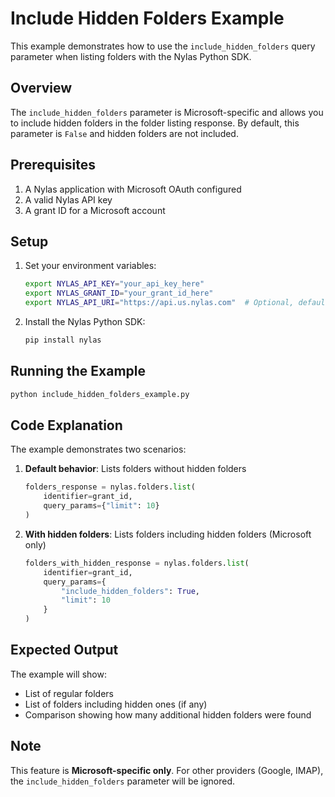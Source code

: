 # Include Hidden Folders Example

This example demonstrates how to use the `include_hidden_folders` query parameter when listing folders with the Nylas Python SDK.

## Overview

The `include_hidden_folders` parameter is Microsoft-specific and allows you to include hidden folders in the folder listing response. By default, this parameter is `False` and hidden folders are not included.

## Prerequisites

1. A Nylas application with Microsoft OAuth configured
2. A valid Nylas API key
3. A grant ID for a Microsoft account

## Setup

1. Set your environment variables:
   ```bash
   export NYLAS_API_KEY="your_api_key_here"
   export NYLAS_GRANT_ID="your_grant_id_here"
   export NYLAS_API_URI="https://api.us.nylas.com"  # Optional, defaults to US
   ```

2. Install the Nylas Python SDK:
   ```bash
   pip install nylas
   ```

## Running the Example

```bash
python include_hidden_folders_example.py
```

## Code Explanation

The example demonstrates two scenarios:

1. **Default behavior**: Lists folders without hidden folders
   ```python
   folders_response = nylas.folders.list(
       identifier=grant_id,
       query_params={"limit": 10}
   )
   ```

2. **With hidden folders**: Lists folders including hidden folders (Microsoft only)
   ```python
   folders_with_hidden_response = nylas.folders.list(
       identifier=grant_id,
       query_params={
           "include_hidden_folders": True,
           "limit": 10
       }
   )
   ```

## Expected Output

The example will show:
- List of regular folders
- List of folders including hidden ones (if any)
- Comparison showing how many additional hidden folders were found

## Note

This feature is **Microsoft-specific only**. For other providers (Google, IMAP), the `include_hidden_folders` parameter will be ignored. 